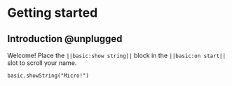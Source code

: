 # Getting started

## Introduction @unplugged

Welcome! Place the ``||basic:show string||`` block in the ``||basic:on start||`` slot to scroll your name.

```blocks
basic.showString("Micro!")
```